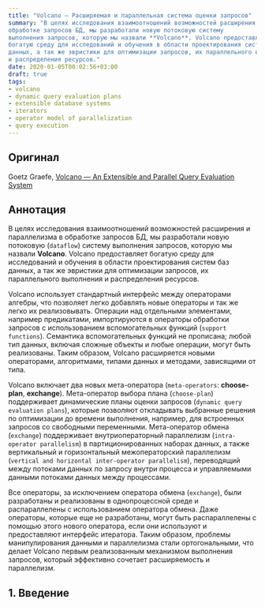 ```yaml
---
title: "Volcano — Расширяемая и параллельная система оценки запросов"
summary: "В целях исследования взаимоотношений возможностей расширения и параллелизма в
обработке запросов БД, мы разработали новую потоковую систему
выполнения запросов, которую мы назвали **Volcano**. Volcano предоставляет
богатую среду для исследований и обучения в области проектирования систем баз
данных, а так же эвристики для оптимизации запросов, их параллельного выполнения
и распределения ресурсов."
date: 2020-01-05T00:02:56+03:00
draft: true
tags:
- volcano
- dynamic query evaluation plans
- extensible database systems
- iterators
- operator model of parallelization
- query execution
---
```


## Оригинал

Goetz Graefe, [Volcano — An Extensible and Parallel Query Evaluation
System](https://paperhub.s3.amazonaws.com/dace52a42c07f7f8348b08dc2b186061.pdf)

## Aннотaция

В целях исследования взаимоотношений возможностей расширения и параллелизма в
обработке запросов БД, мы разработали новую потоковую (`dataflow`) систему
выполнения запросов, которую мы назвали **Volcano**. Volcano предоставляет
богатую среду для исследований и обучения в области проектирования систем баз
данных, а так же эвристики для оптимизации запросов, их параллельного выполнения
и распределения ресурсов.

Volcano использует стандартный интерфейс между операторами алгебры, что
позволяет легко добавлять новые операторы и так же легко их реализовывать.
Операции над отдельными элементами, например предикатами, импортируются в
операторы обработки запросов с использованием вспомогательных функций (`support
functions`). Семантика вспомогательных функций не прописана; любой тип данных,
включая сложные объекты и любые операции, могут быть реализованы. Таким образом,
Volcano расширяется новыми операторами, алгоритмами, типами данных и методами,
зависящими от типа.

Volcano включает два новых мета-оператора (`meta-operators`: **choose-plan**, 
**exchange**). Мета-оператор выбора плана (`choose-plan`) поддерживает
динамические планы оценки запросов (`dynamic query evaluation plans`), которые
позволяют откладывать выбранные решения по оптимизации до времени выполнения,
например, для встроенных запросов со свободными переменными. Мета-оператор
обмена (`exchange`) поддерживает внутриоператорный параллелизм (`intra-operator
parallelism`) в партиционированных наборах данных, а также
вертикальный и горизонтальный межоператорский параллелизм (`vertical and
horizontal inter-operator parallelism`), переводящий между потоками
данных по запросу внутри процесса и управляемыми данными потоками данных между
процессами.

Все операторы, за исключением оператора обмена (`exchange`), были разработаны
и реализованы в однопроцессной среде и распараллелены с использованием
оператора обмена. Даже операторы, которые еще не разработаны, могут быть
распараллелены с помощью этого нового оператора, если они используют и
предоставляют интерфейс итератора. Таким образом, проблемы манипулирования
данными и параллелизма стали ортогональными, что делает Volcano первым
реализованным механизмом выполнения запросов, который эффективно сочетает
расширяемость и параллелизм.

## 1. Введение


